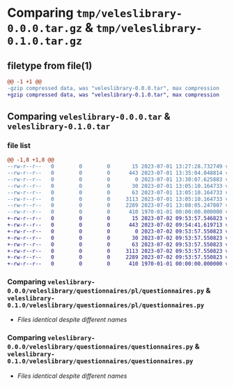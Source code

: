 # Comparing `tmp/veleslibrary-0.0.0.tar.gz` & `tmp/veleslibrary-0.1.0.tar.gz`

## filetype from file(1)

```diff
@@ -1 +1 @@
-gzip compressed data, was "veleslibrary-0.0.0.tar", max compression
+gzip compressed data, was "veleslibrary-0.1.0.tar", max compression
```

## Comparing `veleslibrary-0.0.0.tar` & `veleslibrary-0.1.0.tar`

### file list

```diff
@@ -1,8 +1,8 @@
--rw-r--r--   0        0        0       15 2023-07-01 13:27:28.732749 veleslibrary-0.0.0/README.md
--rw-r--r--   0        0        0      443 2023-07-01 13:35:04.048814 veleslibrary-0.0.0/pyproject.toml
--rw-r--r--   0        0        0        0 2023-07-01 13:30:07.625883 veleslibrary-0.0.0/veleslibrary/__init__.py
--rw-r--r--   0        0        0       30 2023-07-01 13:05:10.164733 veleslibrary-0.0.0/veleslibrary/questionnaires/__init__.py
--rw-r--r--   0        0        0       63 2023-07-01 13:05:10.164733 veleslibrary-0.0.0/veleslibrary/questionnaires/pl/__init__.py
--rw-r--r--   0        0        0     3113 2023-07-01 13:05:10.164733 veleslibrary-0.0.0/veleslibrary/questionnaires/pl/questionnaires.py
--rw-r--r--   0        0        0     2289 2023-07-01 13:08:05.247807 veleslibrary-0.0.0/veleslibrary/questionnaires/questionnaires.py
--rw-r--r--   0        0        0      410 1970-01-01 00:00:00.000000 veleslibrary-0.0.0/PKG-INFO
+-rw-r--r--   0        0        0       15 2023-07-02 09:53:57.546823 veleslibrary-0.1.0/README.md
+-rw-r--r--   0        0        0      443 2023-07-02 09:54:41.619713 veleslibrary-0.1.0/pyproject.toml
+-rw-r--r--   0        0        0        0 2023-07-02 09:53:57.550823 veleslibrary-0.1.0/veleslibrary/__init__.py
+-rw-r--r--   0        0        0       30 2023-07-02 09:53:57.550823 veleslibrary-0.1.0/veleslibrary/questionnaires/__init__.py
+-rw-r--r--   0        0        0       63 2023-07-02 09:53:57.550823 veleslibrary-0.1.0/veleslibrary/questionnaires/pl/__init__.py
+-rw-r--r--   0        0        0     3113 2023-07-02 09:53:57.550823 veleslibrary-0.1.0/veleslibrary/questionnaires/pl/questionnaires.py
+-rw-r--r--   0        0        0     2289 2023-07-02 09:53:57.550823 veleslibrary-0.1.0/veleslibrary/questionnaires/questionnaires.py
+-rw-r--r--   0        0        0      410 1970-01-01 00:00:00.000000 veleslibrary-0.1.0/PKG-INFO
```

### Comparing `veleslibrary-0.0.0/veleslibrary/questionnaires/pl/questionnaires.py` & `veleslibrary-0.1.0/veleslibrary/questionnaires/pl/questionnaires.py`

 * *Files identical despite different names*

### Comparing `veleslibrary-0.0.0/veleslibrary/questionnaires/questionnaires.py` & `veleslibrary-0.1.0/veleslibrary/questionnaires/questionnaires.py`

 * *Files identical despite different names*

